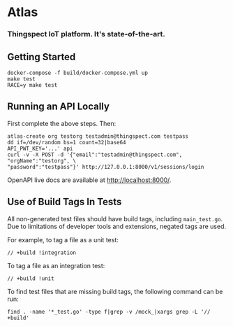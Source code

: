 # Atlas

### Thingspect IoT platform. It's state-of-the-art.

## Getting Started

```
docker-compose -f build/docker-compose.yml up
make test
RACE=y make test
```

## Running an API Locally

First complete the above steps. Then:

```
atlas-create org testorg testadmin@thingspect.com testpass
dd if=/dev/random bs=1 count=32|base64
API_PWT_KEY='...' api
curl -v -X POST -d '{"email":"testadmin@thingspect.com", "orgName":"testorg", \
"password":"testpass"}' http://127.0.0.1:8000/v1/sessions/login
```

OpenAPI live docs are available at
[http://localhost:8000/](http://localhost:8000/).

## Use of Build Tags In Tests

All non-generated test files should have build tags, including `main_test.go`.
Due to limitations of developer tools and extensions, negated tags are used.

For example, to tag a file as a unit test:

```
// +build !integration
```

To tag a file as an integration test:

```
// +build !unit
```

To find test files that are missing build tags, the following command can be
run:

```
find . -name '*_test.go' -type f|grep -v /mock_|xargs grep -L '// +build'
```
